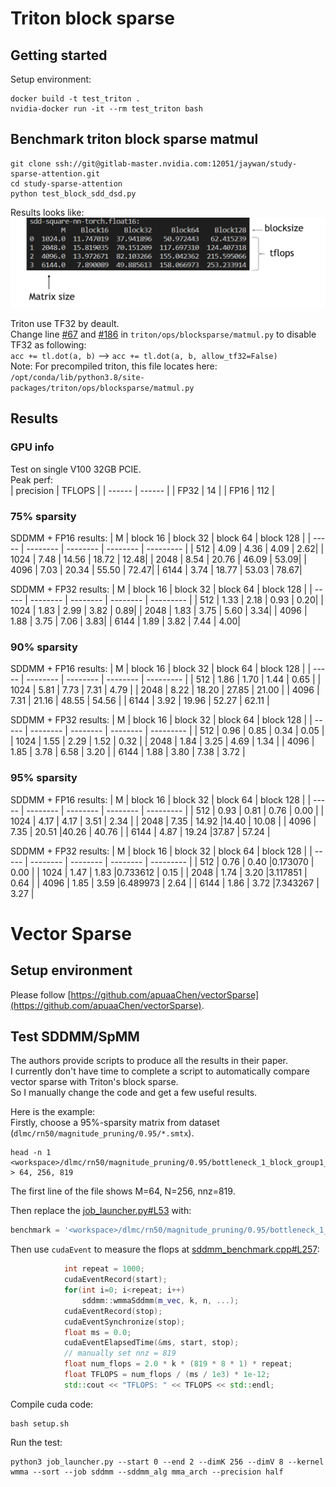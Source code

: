 # Triton block sparse

## Getting started
Setup environment:
```
docker build -t test_triton .
nvidia-docker run -it --rm test_triton bash
```


## Benchmark triton block sparse matmul
```
git clone ssh://git@gitlab-master.nvidia.com:12051/jaywan/study-sparse-attention.git
cd study-sparse-attention
python test_block_sdd_dsd.py
```

Results looks like:   
![image](example_results/example_results.png)    


Triton use TF32 by deault.    
Change line [#67](https://github.com/openai/triton/blob/d345ddf83782b9abd04399ec3ae63fad6a486dd7/python/triton/ops/blocksparse/matmul.py#L67) and [#186](https://github.com/openai/triton/blob/d345ddf83782b9abd04399ec3ae63fad6a486dd7/python/triton/ops/blocksparse/matmul.py#L186) in `triton/ops/blocksparse/matmul.py` to disable TF32 as following:    
`acc += tl.dot(a, b)`  -->  `acc += tl.dot(a, b, allow_tf32=False)`   
Note: For precompiled triton, this file locates here: `/opt/conda/lib/python3.8/site-packages/triton/ops/blocksparse/matmul.py`   


## Results
### GPU info
Test on single V100 32GB PCIE.    
Peak perf:   
| precision | TFLOPS |
| ------ | ------ |
| FP32 | 14 |
| FP16 | 112 |

### 75% sparsity
SDDMM + FP16 results:
| M     | block 16 | block 32 | block 64 | block 128 | 
| ----- | -------- | -------- | -------- | --------- |
|   512 | 4.09 |  4.36 |  4.09 |  2.62|
|  1024 | 7.48 | 14.56 | 18.72 | 12.48|
|  2048 | 8.54 | 20.76 | 46.09 | 53.09|
|  4096 | 7.03 | 20.34 | 55.50 | 72.47|
|  6144 | 3.74 | 18.77 | 53.03 | 78.67|

SDDMM + FP32 results: 
| M     | block 16 | block 32 | block 64 | block 128 | 
| ----- | -------- | -------- | -------- | --------- |
|   512 | 1.33 |  2.18 |  0.93 |  0.20|
|  1024 | 1.83 |  2.99 |  3.82 |  0.89|
|  2048 | 1.83 |  3.75 |  5.60 |  3.34|
|  4096 | 1.88 |  3.75 |  7.06 |  3.83|
|  6144 | 1.89 |  3.82 |  7.44 |  4.00|

### 90% sparsity
SDDMM + FP16 results: 
| M     | block 16 | block 32 | block 64 | block 128 | 
| ----- | -------- | -------- | -------- | --------- |
|  512 | 1.86     |   1.70     |   1.44   |    0.65 |
| 1024 | 5.81     |   7.73     |   7.31   |    4.79 |
| 2048 | 8.22     |  18.20     |  27.85   |   21.00 |
| 4096 | 7.31     |  21.16     |  48.55   |   54.56 |
| 6144 | 3.92     |  19.96     |  52.27   |   62.11 |

SDDMM + FP32 results: 
| M     | block 16 | block 32 | block 64 | block 128 | 
| ----- | -------- | -------- | -------- | --------- |
|   512 | 0.96     | 0.85     | 0.34     | 0.05    |
|  1024 | 1.55     | 2.29     | 1.52     | 0.32    |
|  2048 | 1.84     | 3.25     | 4.69     | 1.34    |
|  4096 | 1.85     | 3.78     | 6.58     | 3.20    |
|  6144 | 1.88     | 3.80     | 7.38     | 3.72    |

### 95% sparsity
SDDMM + FP16 results: 
| M     | block 16 | block 32 | block 64 | block 128 | 
| ----- | -------- | -------- | -------- | --------- |
|  512   | 0.93     |  0.81     | 0.76     |  0.00     |
| 1024   | 4.17     |  4.17     | 3.51     |  2.34     |
| 2048   | 7.35     | 14.92     |14.40     | 10.08     |
| 4096   | 7.35     | 20.51     |40.26     | 40.76     |
| 6144   | 4.87     | 19.24     |37.87     | 57.24     |

SDDMM + FP32 results: 
| M     | block 16 | block 32 | block 64 | block 128 | 
| ----- | -------- | -------- | -------- | --------- |
|  512   | 0.76     | 0.40      |0.173070  | 0.00      |
| 1024   | 1.47     | 1.83      |0.733612  | 0.15      |
| 2048   | 1.74     | 3.20      |3.117851  | 0.64      |
| 4096   | 1.85     | 3.59      |6.489973  | 2.64      |
| 6144   | 1.86     | 3.72      |7.343267  | 3.27      |

# Vector Sparse

## Setup environment
Please follow [https://github.com/apuaaChen/vectorSparse](https://github.com/apuaaChen/vectorSparse).

## Test SDDMM/SpMM
The authors provide scripts to produce all the results in their paper.    
I currently don't have time to complete a script to automatically compare vector sparse with Triton's block sparse.    
So I manually change the code and get a few useful results.

Here is the example:    
Firstly, choose a 95%-sparsity matrix from dataset (`dlmc/rn50/magnitude_pruning/0.95/*.smtx`).    
```
head -n 1 <workspace>/dlmc/rn50/magnitude_pruning/0.95/bottleneck_1_block_group1_1_1.smtx
> 64, 256, 819
```
The first line of the file shows M=64, N=256, nnz=819.

Then replace the [job_launcher.py#L53](https://github.com/apuaaChen/vectorSparse/blob/29f9c129927207c8553a07c43396caee480a55be/job_launcher.py#L53) with:
```python
benchmark = '<workspace>/dlmc/rn50/magnitude_pruning/0.95/bottleneck_1_block_group1_1_1.smtx'
```
Then use `cudaEvent` to measure the flops at [sddmm_benchmark.cpp#L257](https://github.com/apuaaChen/vectorSparse/blob/29f9c129927207c8553a07c43396caee480a55be/sddmm_benchmark.cpp#L257):
```cpp
            int repeat = 1000;
            cudaEventRecord(start);
            for(int i=0; i<repeat; i++)
                sddmm::wmmaSddmm(m_vec, k, n, ...);
            cudaEventRecord(stop);
            cudaEventSynchronize(stop);
            float ms = 0.0;
            cudaEventElapsedTime(&ms, start, stop);
            // manually set nnz = 819
            float num_flops = 2.0 * k * (819 * 8 * 1) * repeat;
            float TFLOPS = num_flops / (ms / 1e3) * 1e-12;
            std::cout << "TFLOPS: " << TFLOPS << std::endl;
```
Compile cuda code:
```shell
bash setup.sh
```
Run the test:
```shell
python3 job_launcher.py --start 0 --end 2 --dimK 256 --dimV 8 --kernel wmma --sort --job sddmm --sddmm_alg mma_arch --precision half
```
